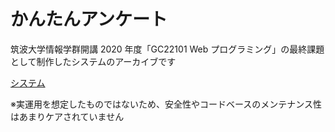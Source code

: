 # かんたんアンケート

筑波大学情報学群開講 2020 年度「GC22101 Web プログラミング」の最終課題として制作したシステムのアーカイブです

[システム](http://cgi.u.tsukuba.ac.jp/~s2010127/wp/enquete_system/index.rb)

※実運用を想定したものではないため、安全性やコードベースのメンテナンス性はあまりケアされていません
